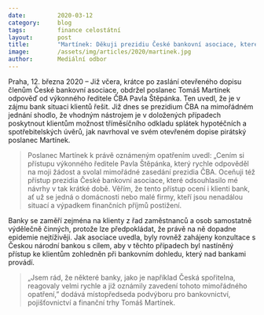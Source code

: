 ```yaml
---
date:         2020-03-12
category:     blog
tags:         finance celostátní 
layout:       post
title:        "Martínek: Děkuji prezidiu České bankovní asociace, které vyslyšelo moji žádost ohledně možnosti odkladu splátek vzhledem ke koronavirové nákaze"
image:        /assets/img/articles/2020/martinek.jpg
author:       Mediální odbor
--- 
```



 

Praha, 12. března 2020 – Již včera, krátce po zaslání otevřeného dopisu členům České bankovní asociace, obdržel poslanec Tomáš Martínek odpověď od výkonného ředitele ČBA Pavla Štěpánka. Ten uvedl, že je v zájmu bank situaci klientů řešit. Již dnes se prezidium ČBA na mimořádném jednání shodlo, že vhodným nástrojem je v doložených případech poskytnout klientům možnost tříměsíčního odkladu splátek hypotéčních a spotřebitelských úvěrů, jak navrhoval ve svém otevřeném dopise pirátský poslanec Martínek. 

> Poslanec Martínek k právě oznámeným opatřením uvedl: „Cením si přístupu výkonného ředitele Pavla Štěpánka, který rychle odpověděl na moji žádost a svolal mimořádné zasedání prezidia ČBA. Oceňuji též přístup prezidia České bankovní asociace, které odsouhlasilo mé návrhy v tak krátké době. Věřím, že tento přístup ocení i klienti bank, ať už se jedná o domácnosti nebo malé firmy, kteří jsou nenadálou situací a výpadkem finančních příjmů postižení. 

Banky se zaměří zejména na klienty z řad zaměstnanců a osob samostatně výdělečně činných, protože lze předpokládat, že právě na ně dopadne epidemie nejtíživěji. Jak asociace uvedla, byly rovněž zahájeny konzultace s Českou národní bankou s cílem, aby v těchto případech byl nastíněný přístup ke klientům zohledněn při bankovním dohledu, který nad bankami provádí.


> „Jsem rád, že některé banky, jako je například Česká spořitelna, reagovaly velmi rychle a již oznámily zavedení tohoto mimořádného opatření,” dodává místopředseda podvýboru pro bankovnictví, pojišťovnictví a finanční trhy Tomáš Martínek.
